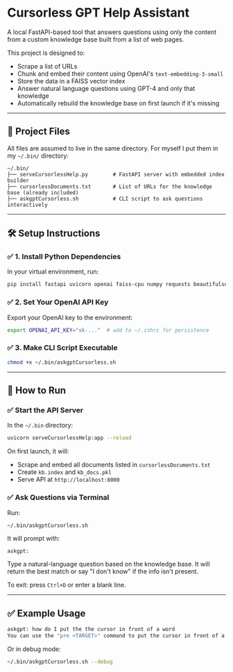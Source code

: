 # Cursorless GPT Help Assistant

A local FastAPI-based tool that answers questions using only the content from a custom knowledge base built from a list of web pages.

This project is designed to:

- Scrape a list of URLs
- Chunk and embed their content using OpenAI's `text-embedding-3-small`
- Store the data in a FAISS vector index
- Answer natural language questions using GPT-4 and only that knowledge
- Automatically rebuild the knowledge base on first launch if it's missing

---

## 📁 Project Files

All files are assumed to live in the same directory.
For myself I put them in my `~/.bin/` directory:

```
~/.bin/
├── serveCursorlessHelp.py        # FastAPI server with embedded index builder
├── cursorlessDocuments.txt       # List of URLs for the knowledge base (already included)
├── askgptCursorless.sh           # CLI script to ask questions interactively
```

---

## 🛠 Setup Instructions

### ✅ 1. Install Python Dependencies

In your virtual environment, run:

```bash
pip install fastapi uvicorn openai faiss-cpu numpy requests beautifulsoup4
```

### ✅ 2. Set Your OpenAI API Key

Export your OpenAI key to the environment:

```bash
export OPENAI_API_KEY="sk-..."  # add to ~/.zshrc for persistence
```

### ✅ 3. Make CLI Script Executable

```bash
chmod +x ~/.bin/askgptCursorless.sh
```

---

## 🚀 How to Run

### ✅ Start the API Server

In the `~/.bin` directory:

```bash
uvicorn serveCursorlessHelp:app --reload
```

On first launch, it will:
- Scrape and embed all documents listed in `cursorlessDocuments.txt`
- Create `kb.index` and `kb_docs.pkl`
- Serve API at `http://localhost:8000`

### ✅ Ask Questions via Terminal

Run:

```bash
~/.bin/askgptCursorless.sh
```

It will prompt with:

```
askgpt: 
```

Type a natural-language question based on the knowledge base. It will return the best match or say "I don't know" if the info isn't present.

To exit: press `Ctrl+D` or enter a blank line.

---

## ✅ Example Usage

```bash
askgpt: how do I put the the cursor in front of a word
You can use the "pre <TARGET>" command to put the cursor in front of a target word. For example, "pre blue air" would move the cursor to before the token containing the letter 'a' with a blue hat.
```

Or in debug mode:

```bash
~/.bin/askgptCursorless.sh --debug
```
